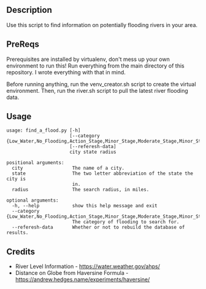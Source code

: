 ## Description
Use this script to find information on potentially flooding rivers in your area.

## PreReqs
Prerequisites are installed by virtualenv, don't mess up your own environment
to run this! Run everything from the main directory of this repository. I wrote
everything with that in mind. 

Before running anything, run the venv\_creator.sh script to create the virtual
environment. Then, run the river.sh script to pull the latest river flooding
data.

## Usage

```
usage: find_a_flood.py [-h]
                       [--category {Low_Water,No_Flooding,Action_Stage,Minor_Stage,Moderate_Stage,Minor_Stage,Observations_are_not_current,Not_Defined}]
                       [--referesh-data]
                       city state radius

positional arguments:
  city                  The name of a city.
  state                 The two letter abbreviation of the state the city is
                        in.
  radius                The search radius, in miles.

optional arguments:
  -h, --help            show this help message and exit
  --category {Low_Water,No_Flooding,Action_Stage,Minor_Stage,Moderate_Stage,Minor_Stage,Observations_are_not_current,Not_Defined}
                        The category of flooding to search for.
  --referesh-data       Whether or not to rebuild the database of results.

```

## Credits
* River Level Information - https://water.weather.gov/ahps/
* Distance on Globe from Haversine Formula - https://andrew.hedges.name/experiments/haversine/

